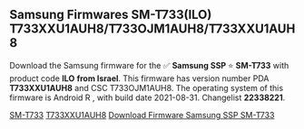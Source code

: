 <h2>Samsung Firmwares SM-T733(ILO) T733XXU1AUH8/T733OJM1AUH8/T733XXU1AUH8</h2>
Download the Samsung firmware for the ✅ <strong>Samsung SSP </strong> ⭐ <strong>SM-T733</strong> with product code <strong>ILO</strong> <strong> from Israel</strong>. This firmware has version number PDA <strong>T733XXU1AUH8</strong> and CSC T733OJM1AUH8. The operating system of this firmware is Android R , with build date 2021-08-31. Changelist <strong>22338221</strong>.


[SM-T733](https://samfirm.shop/samsung/model/SM-T733)
[T733XXU1AUH8](https://samfirm.shop/samsung/pda/T733XXU1AUH8)
[Download Firmware Samsung SSP SM-T733](https://samfirm.shop/samsung/firmware/453604)
